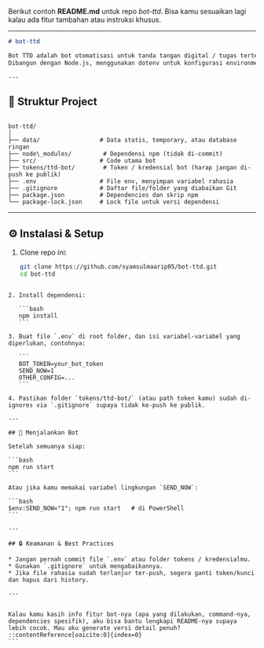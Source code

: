 Berikut contoh **README.md** untuk repo *bot-ttd*. Bisa kamu sesuaikan lagi kalau ada fitur tambahan atau instruksi khusus.

---

```markdown
# bot-ttd

Bot TTD adalah bot otomatisasi untuk tanda tangan digital / tugas tertentu (atau deskripsi singkat kamu).  
Dibangun dengan Node.js, menggunakan dotenv untuk konfigurasi environment, dan menyimpan data seperti token secara terpisah.

---
```

## 📁 Struktur Project

```

bot-ttd/
│
├── data/                 # Data statis, temporary, atau database ringan
├── node\_modules/         # Dependensi npm (tidak di-commit)
├── src/                  # Code utama bot
├── tokens/ttd-bot/        # Token / kredensial bot (harap jangan di-push ke publik)
├── .env                  # File env, menyimpan variabel rahasia
├── .gitignore            # Daftar file/folder yang diabaikan Git
├── package.json          # Dependencies dan skrip npm
└── package-lock.json     # Lock file untuk versi dependensi

````

---

## ⚙️ Instalasi & Setup

1. Clone repo ini:
   ```bash
   git clone https://github.com/syamsulmaarip05/bot-ttd.git
   cd bot-ttd
````

2. Install dependensi:

   ```bash
   npm install
   ```

3. Buat file `.env` di root folder, dan isi variabel-variabel yang diperlukan, contohnya:

   ```
   BOT_TOKEN=your_bot_token
   SEND_NOW=1
   OTHER_CONFIG=...
   ```

4. Pastikan folder `tokens/ttd-bot/` (atau path token kamu) sudah di-ignores via `.gitignore` supaya tidak ke-push ke publik.

---

## 🚀 Menjalankan Bot

Setelah semuanya siap:

```bash
npm run start
```

Atau jika kamu memakai variabel lingkungan `SEND_NOW`:

```bash
$env:SEND_NOW="1"; npm run start   # di PowerShell
```

---

## 🔒 Keamanan & Best Practices

* Jangan pernah commit file `.env` atau folder tokens / kredensialmu.
* Gunakan `.gitignore` untuk mengabaikannya.
* Jika file rahasia sudah terlanjur ter-push, segera ganti token/kunci dan hapus dari history.

---


Kalau kamu kasih info fitur bot-nya (apa yang dilakukan, command-nya, dependencies spesifik), aku bisa bantu lengkapi README-nya supaya lebih cocok. Mau aku generate versi detail penuh?
::contentReference[oaicite:0]{index=0}
```
